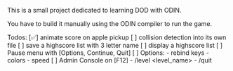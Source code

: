 This is a small project dedicated to learning DOD with ODIN. 

You have to build it manually using the ODIN compiler to run the game.

Todos:
[✅] animate score on apple pickup
[ ] collision detection into its own file
[ ] save a highscore list with 3 letter name
[ ] display a highscore list
[ ] Pause menu with [Options, Continue, Quit]
[ ] Options:
    - rebind keys
    - colors
    - speed
[ ] Admin Console on [F12]
    - /level <level_name>
    - /quit